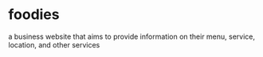 # foodies
 a business website that aims to provide information on their menu, service, location, and other services

